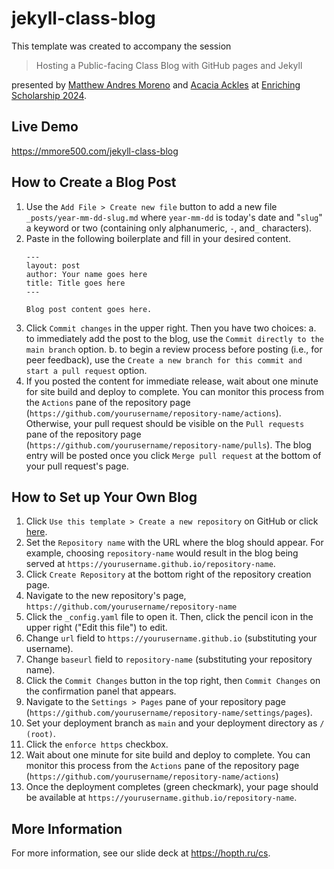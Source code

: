 # jekyll-class-blog

This template was created to accompany the session

> Hosting a Public-facing Class Blog with GitHub pages and Jekyll

presented by [Matthew Andres Moreno](https://mmore500.com) and [Acacia Ackles](https://alackles.github.io/) at [Enriching Scholarship 2024](https://ttc.iss.lsa.umich.edu/ttc/).

## Live Demo

<https://mmore500.com/jekyll-class-blog>

## How to Create a Blog Post

1. Use the `Add File > Create new file` button to add a new file `_posts/year-mm-dd-slug.md` where `year-mm-dd` is today's date and "`slug`" a keyword or two (containing only alphanumeric, `-`, and`_` characters).
2. Paste in the following boilerplate and fill in your desired content.
   ```
   ---
   layout: post
   author: Your name goes here
   title: Title goes here
   ---
   
   Blog post content goes here.
   ```
3. Click `Commit changes` in the upper right.
   Then you have two choices:
   a. to immediately add the post to the blog, use the `Commit directly to the main branch` option.
   b. to begin a review process before posting (i.e., for peer feedback), use the `Create a new branch for this commit and start a pull request` option.
4. If you posted the content for immediate release, wait about one minute for site build and deploy to complete.
   You can monitor this process from the `Actions` pane of the repository page (`https://github.com/yourusername/repository-name/actions`).
   Otherwise, your pull request should be visible on the `Pull requests` pane of the repository page (`https://github.com/yourusername/repository-name/pulls`).
   The blog entry will be posted once you click `Merge pull request` at the bottom of your pull request's page.

## How to Set up Your Own Blog

1. Click `Use this template > Create a new repository` on GitHub or click [here](https://github.com/new?template_name=jekyll-class-blog&template_owner=mmore500).
2. Set the `Repository name` with the URL where the blog should appear.
   For example, choosing `repository-name` would result in the blog being served at `https://yourusername.github.io/repository-name`.
3. Click `Create Repository` at the bottom right of the repository creation page.
4. Navigate to the new repository's page, `https://github.com/yourusername/repository-name`
5. Click the `_config.yaml` file to open it.
   Then, click the pencil icon in the upper right ("Edit this file") to edit.
6. Change `url` field to `https://yourusername.github.io` (substituting your username).
7. Change `baseurl` field to `repository-name` (substituting your repository name).
8. Click the `Commit Changes` button in the top right, then `Commit Changes` on the confirmation panel that appears.
9. Navigate to the `Settings > Pages` pane of your repository page (`https://github.com/yourusername/repository-name/settings/pages`).
10. Set your deployment branch as `main` and your deployment directory as `/ (root)`.
11. Click the `enforce https` checkbox.
12. Wait about one minute for site build and deploy to complete.
   You can monitor this process from the `Actions` pane of the repository page (`https://github.com/yourusername/repository-name/actions`)
13. Once the deployment completes (green checkmark), your page should be available at `https://yourusername.github.io/repository-name`.

## More Information

For more information, see our slide deck at <https://hopth.ru/cs>.
